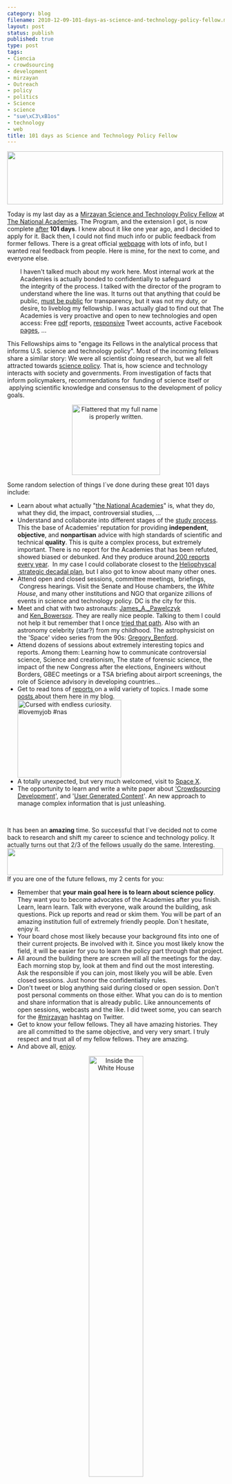 ```yaml
--- 
category: blog
filename: 2010-12-09-101-days-as-science-and-technology-policy-fellow.md
layout: post
status: publish
published: true
type: post
tags: 
- Ciencia
- crowdsourcing
- development
- mirzayan
- Outreach
- policy
- politics
- Science
- science
- "sue\xC3\xB1os"
- technology
- web
title: 101 days as Science and Technology Policy Fellow
---
```

<a href="http://nasonurb.files.wordpress.com/2010/12/unknown.jpeg"><img class="aligncenter size-full wp-image-1112" title="heads" src="http://nasonurb.files.wordpress.com/2010/12/heads.jpg" alt="" width="500" height="123" /></a>

Today is my last day as a <a href="http://sites.nationalacademies.org/PGA/policyfellows/index.htm">Mirzayan Science and Technology Policy Fellow</a> at<a href="http://www.nationalacademies.org/"> The National Academies</a>. The Program, and the extension I got, is now complete <a href="/2010/07/02/science-technology-policy-fellow/">after</a><strong> 101 days</strong>. I knew about it like one year ago, and I decided to apply for it. Back then, I could not find much info or public feedback from former fellows. There is a great official <a href="http://sites.nationalacademies.org/PGA/policyfellows/index.htm">webpage</a> with lots of info, but I wanted real feedback from people. Here is mine, for the next to come, and everyone else.
<p style="padding-left:30px;"><!--more-->I haven't talked much about my work here. Most internal work at the Academies is actually bonded to confidentially to safeguard the integrity of the process. I talked with the director of the program to understand where the line was. It turns out that anything that could be public, <a href="http://www.nationalacademies.org/studyprocess/index.html#st3">must be public</a> for transparency, but it was not my duty, or desire, to liveblog my fellowship. I was actually glad to find out that The Academies is very proactive and open to new technologies and open access: Free <a href="http://www.nap.edu/">pdf</a> reports, <a href="http://twitter.com/#!/NAPress/status/10414377417052160">responsive</a> Tweet accounts, active Facebook <a href="http://www.facebook.com/NationalAcademiesPress">pages</a>, ...</p>
This Fellowships aims to "engage its Fellows in the analytical process that informs U.S. science and technology policy". Most of the incoming fellows share a similar story: We were all scientist doing research, but we all felt attracted towards <a href="http://en.wikipedia.org/wiki/Science_policy">science policy</a>. That is, how science and technology  interacts with society and governments. From investigation of facts that inform policymakers, recommendations for  funding of science itself or  applying scientific knowledge and consensus to the development of policy goals.
<p style="text-align:center;"><a title="Flattered that my full name is properly written. by brunosan, on Flickr" href="http://www.flickr.com/photos/nasonurb/5158725314/"><img class="aligncenter" src="http://farm2.static.flickr.com/1115/5158725314_c31dd648a4.jpg" alt="Flattered that my full name is properly written." width="204" height="163" /></a></p>
Some random selection of things I´ve done during these great 101 days include:
<ul>
	<li>Learn about what actually "<a href="http://en.wikipedia.org/wiki/United_States_National_Academies">the National Academies</a>" is, what they do, what they did, the impact, controversial studies, ...</li>
	<li>Understand and collaborate into different stages of the <a href="http://www.nationalacademies.org/studyprocess/index.html">study process</a>. This the base of Academies' reputation for providing <strong>independent</strong>, <strong>objective</strong>, and <strong>nonpartisan</strong> advice with high standards of scientific and technical <strong>quality</strong>. This is quite a complex process, but extremely important. There is no report for the Academies that has been refuted, showed biased or debunked. And they produce around<a href="http://www.nap.edu/about.html"> 200 reports every year</a>.  In my case I could collaborate closest to the <a href="http://sites.nationalacademies.org/SSB/CurrentProjects/SSB_056864">Heliophyscal  strategic decadal plan</a>, but I also got to know about many other ones.</li>
	<li>Attend open and closed sessions, committee meetings,  briefings,  Congress hearings. Visit the Senate and House chambers, the<em> White House</em>, and many other institutions and NGO that organize zillions of events in science and technology policy. DC is <em>the </em>city for this.</li>
	<li>Meet and chat with two astronauts: <a href="http://en.wikipedia.org/wiki/James_A._Pawelczyk" target="_blank">James_A._Pawelczyk </a>and <a href="http://en.wikipedia.org/wiki/Ken_Bowersox" target="_blank">Ken_Bowersox</a>. They are really nice people. Talking to them I could not help it but remember that I once <a href="http://brunosan.blogspot.com/2008/09/bruno-astronauta.html">tried that path</a>. Also with an astronomy celebrity (star?) from my childhood. The astrophysicist on the 'Space' video series from the 90s: <a href="http://en.wikipedia.org/wiki/Gregory_Benford" target="_blank">Gregory_Benford</a>.</li>
	<li>Attend dozens of sessions about extremely interesting topics and reports. Among them: Learning how to communicate controversial science, Science and creationism, The state of forensic science, the impact of the new Congress after the elections, Engineers without Borders, GBEC meetings or a TSA briefing about airport screenings, the role of Science advisory in developing countries...</li>
	<li>Get to read tons of <a href="http://www.flickr.com/photos/nasonurb/5037575464/">reports </a>on a wild variety of topics. I made some <a href="/category/science/">posts </a>about them here in my blog.</li>
	<img class="aligncenter" src="http://farm5.static.flickr.com/4138/5037575464_38703d5c5b.jpg" alt="Cursed with endless curiosity. #lovemyjob #nas" width="240" height="180" />
	<li>A totally unexpected, but very much welcomed, visit to <a href="http://www.flickr.com/photos/nasonurb/sets/72157625359251768/">Space X</a>.</li>
	<li>The opportunity to learn and write a white paper about <a href="/2010/10/28/crowdsourcing-development/">'Crowdsourcing Development</a>', and '<a href="/2010/11/29/user-generated-content-overview-of-policy-needs/">User Generated Content</a>'. An new approach to manage complex information that is just unleashing.</li>
</ul>
<p style="text-align:center;">&nbsp;</p>

<div>It has been an <strong>amazing</strong> time. So successful that I´ve decided not to come back to research and shift my career to science and technology policy. It actually turns out that 2/3 of the fellows usually do the same. Interesting.</div>
<div></div>
<div><img class="aligncenter size-full wp-image-820" title="Picture 1" src="http://nasonurb.files.wordpress.com/2010/07/picture-1.png" alt="" width="500" height="62" /></div>
<div></div>
<div>If you are one of the future fellows, my 2 cents for you:</div>
<div>
<ul>
	<li>Remember that <strong>your main goal here is to learn about science policy</strong>. They want you to become advocates of the Academies after you finish. Learn, learn learn. Talk with everyone, walk around the building, ask questions. Pick up reports and read or skim them. You will be part of an amazing institution full of extremely friendly people. Don´t hesitate, enjoy it.</li>
	<li>Your board chose most likely because your background fits into one of their current projects. Be involved with it. Since you most likely know the field, it will be easier for you to learn the policy part through that project.</li>
	<li>All around the building there are screen will all the meetings for the day. Each morning stop by, look at them and find out the most interesting. Ask the responsible if you can join, most likely you will be able. Even closed sessions. Just honor the confidentiality rules.</li>
	<li>Don't tweet or blog anything said during closed or open session. Don't post personal comments on those either. What you can do is to mention and share information that is already public. Like announcements of open sessions, webcasts and the like. I did tweet some, you can search for the <a href="http://www.google.com/#q=mirzayan&amp;hl=en&amp;prmd=iv&amp;source=lnms&amp;tbs=mbl:1&amp;ei=VP4ATavUN4S0lQe0uZz8CA&amp;sa=X&amp;oi=mode_link&amp;ct=mode&amp;ved=0CA4Q_AU&amp;prmdo=1&amp;fp=6b6197850fe1fb69">#mirzayan</a> hashtag on Twitter.</li>
	<li>Get to know your fellow fellows. They all have amazing histories. They are all committed to the same objective, and very very smart. I truly respect and trust all of my fellow fellows. They are amazing.</li>
	<li>And above all, <a href="/about-2/">enjoy</a>.</li>
</ul>
</div>
<p style="text-align:center;"><a title="Inside the White House" href="http://www.flickr.com/photos/nasonurb/5105734154/"><img class="aligncenter" src="http://farm2.static.flickr.com/1102/5105734154_3042d42344.jpg" alt="Inside the White House" width="50%" /></a></p>
